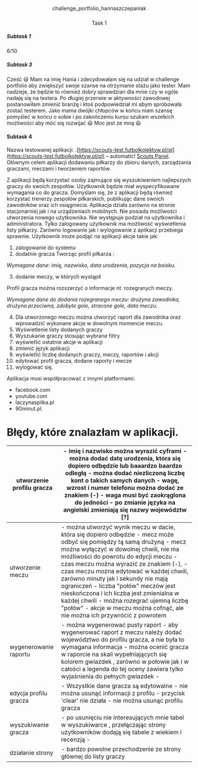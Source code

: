 
####  

<div align="center">challenge_portfolio_hannaszczepaniak</div>





 
 ###
<div align="center">Task 1</div>


##### Subtask 1

6/10

##### Subtask 3



Cześć :smiley: Mam na imię Hania i zdecydowałam się na udział w challenge portfolio aby zwiększyć swoje szanse na otrzymanie stażu jako tester. Mam nadzieje, że będzie to również dobry sprawdzian dla mnie czy w ogóle nadaję się na testera. Po długiej przerwie w aktywności zawodowej postanowiłam zmienić branżę i ktoś podpowiedział mi abym spróbowała zostać testerem. Jako mama dwójki chłopców w końcu mam szansę pomyśleć w końcu o sobie i po zakończeniu kursu szukam wszelkich możliwości aby móc się rozwijać :smiley: Moc jest ze mną :smiley:

#### Subtask 4

 Nazwa testowanej aplikacji: .[https://scouts-test.futbolkolektyw.pl/pl](https://scouts-test.futbolkolektyw.pl/pl) – automatic! [Scouts Panel](https://scouts-test.futbolkolektyw.pl/pl).
 Głównym celem aplikacji dodawaniu piłkarzy do zbioru danych, zarządzania graczami, meczami i tworzeniem raportów.



Z aplikacji będą korzystać osoby zajmujące się wyszukiwaniem najlepszych graczy do swoich zespołów. Użytkownik będzie miał wyspecyfikowane wymagania co do gracza. 
Domyślam się, że z aplikacji będą również korzystać trenerzy zespołów piłkarskich, publikując dane swoich zawodników oraz ich osiągniecia. 
 Aplikacja działa zarówno na stronie stacjonarniej jak i na urządzeniach mobilnych. Nie posiada możliwości utworzenia nowego użytkownika. Nie występuje podział na użytkownika i administratora. Tylko zalogowany użytkownik ma możliwość wyświetlenia listy piłkarzy. Zarówno logowanie jak i wylogowanie z aplikacji przebiega sprawnie.
Użytkownik może podjąć na aplikacji akcje takie jak: 
1. zalogowanie do systemu
2. dodatnie gracza
 Tworząc profil piłkarza :
 
 *Wymagane dane: imię, nazwisko, data urodzenia, pozycja na boisku.*
   
3. dodanie meczy, w których wystąpił

  Profil gracza można rozszerzyć o informacje nt. rozegranych meczy.
 
  *Wymagane dane do dodania rozegranego meczu: drużyna zawodnika, drużyna przeciwna, zdobyte gole, stracone gole, data meczu.*

4. Dla utworzonego meczu można utworzyć raport dla zawodnika oraz wprowadzić wykonane akcje w dowolnym momencie meczu.
5. Wyświetlenie listy dodanych graczy
6. Wyszukanie graczy stosując wybrane filtry
7. wyświetlić ostatnie akcje w aplikacji
8. zmienić język aplikacji 
9. wyświetlić liczbę dodanych graczy, meczy, raportów i akcji
10. edytować profil gracza, dodane raporty i mecze
11. wylogować się. 

 Aplikacja musi współpracować z innymi platformami:
  * facebook.com
  * youtube.com
  * laczynaspilka.pl
  * 90minut.pl.


  
# Błędy, które znalazłam w aplikacji.



| utworzenie profilu gracza | - imię i nazwisko można wyrazić cyframi - można dodać datę urodzenia, która się dopiero odbędzie lub baaardzo baardzo odległą - można dodać niezliczoną liczbę kont o takich samych danych - wagę, wzrost i numer telefonu można dodać ze znakiem (-) - waga musi być zaokrąglona do jedności - po zmianie języka na angielski zmieniają się nazwy województw [?]                                                                                                                                                                                      |
|---------------------------|--------------------------------------------------------------------------------------------------------------------------------------------------------------------------------------------------------------------------------------------------------------------------------------------------------------------------------------------------------------------------------------------------------------------------------------------------------------------------------------------------------------------------------------------------------|
| utworzenie meczu          | - można utworzyć wynik meczu w dacie, która się dopiero odbędzie - mecz może odbyć się pomiędzy tą samą drużyną - mecz można wyłączyć w dowolnej chwili, nie ma możliwości do powrotu do edycji meczu - czas meczu można wyrazić ze znakiem (-),  - czas meczu można edytować w każdej chwili, zarówno minuty jak i sekundy nie mają ograniczeń - liczba "połów" meczów jest nieskończona i ich liczba jest zmienialna w każdej chwili - można rozegrać ujemną liczbę "połów" - akcje w meczu można cofnąć, ale nie można ich przywrócić z powrotem    |
| wygenerowanie raportu     | - można wygenerować pusty raport - aby wygenerować raport z meczu należy dodać województwo do profilu gracza, a nie była to wymagana informacja - można ocenić gracza w raporcie na skali wypełniających się kolorem gwiazdek , zarówno w połowie jak i w całości a legenda do tej oceny zawiera tylko wyjaśnienia do pełnych gwiazdek -                                                                                                                                                                                                               |
| edycja profilu gracza     | - Wszystkie dane gracza są edytowalne - nie można usunąć informacji z profilu - przycisk 'clear' nie działa - nie można usunąć profilu gracza                                                                                                                                                                                                                                                                                                                                                                                                          |
| wyszukiwanie gracza       | - po usunięciu nie interesujących mnie tabel w wyszukiwarce , przełączając strony użytkowników dodają się tabele z wiekiem i recenzją -                                                                                                                                                                                                                                                                                                                                                                                                                |
| działanie strony          | - bardzo powolne przechodzenie ze strony głównej do listy graczy                                                                                                                                                                                                                                                                                                                                                                                                                                                                                       |

